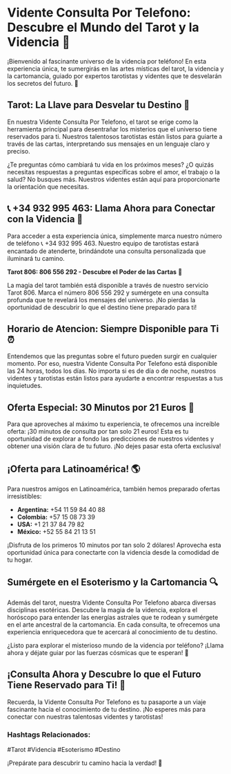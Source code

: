 # Vidente Consulta Por Telefono: Descubre el Mundo del Tarot y la Videncia 🌟

¡Bienvenido al fascinante universo de la videncia por teléfono! En esta experiencia única, te sumergirás en las artes místicas del tarot, la videncia y la cartomancia, guiado por expertos tarotistas y videntes que te desvelarán los secretos del futuro. 🌌

## Tarot: La Llave para Desvelar tu Destino 🔮

En nuestra Vidente Consulta Por Telefono, el tarot se erige como la herramienta principal para desentrañar los misterios que el universo tiene reservados para ti. Nuestros talentosos tarotistas están listos para guiarte a través de las cartas, interpretando sus mensajes en un lenguaje claro y preciso.

¿Te preguntas cómo cambiará tu vida en los próximos meses? ¿O quizás necesitas respuestas a preguntas específicas sobre el amor, el trabajo o la salud? No busques más. Nuestros videntes están aquí para proporcionarte la orientación que necesitas.

## 📞 +34 932 995 463: Llama Ahora para Conectar con la Videncia 🌙

Para acceder a esta experiencia única, simplemente marca nuestro número de teléfono 📞 +34 932 995 463. Nuestro equipo de tarotistas estará encantado de atenderte, brindándote una consulta personalizada que iluminará tu camino.

**Tarot 806: 806 556 292 - Descubre el Poder de las Cartas** 🌈

La magia del tarot también está disponible a través de nuestro servicio Tarot 806. Marca el número 806 556 292 y sumérgete en una consulta profunda que te revelará los mensajes del universo. ¡No pierdas la oportunidad de descubrir lo que el destino tiene preparado para ti!

## Horario de Atencion: Siempre Disponible para Ti ⏰

Entendemos que las preguntas sobre el futuro pueden surgir en cualquier momento. Por eso, nuestra Vidente Consulta Por Telefono está disponible las 24 horas, todos los días. No importa si es de día o de noche, nuestros videntes y tarotistas están listos para ayudarte a encontrar respuestas a tus inquietudes.

## Oferta Especial: 30 Minutos por 21 Euros 💫

Para que aproveches al máximo tu experiencia, te ofrecemos una increíble oferta: ¡30 minutos de consulta por tan solo 21 euros! Esta es tu oportunidad de explorar a fondo las predicciones de nuestros videntes y obtener una visión clara de tu futuro. ¡No dejes pasar esta oferta exclusiva!

## ¡Oferta para Latinoamérica! 🌎

Para nuestros amigos en Latinoamérica, también hemos preparado ofertas irresistibles:

- **Argentina:** +54 11 59 84 40 88
- **Colombia:** +57 15 08 73 39
- **USA:** +1 21 37 84 79 82
- **México:** +52 55 84 21 13 51

¡Disfruta de los primeros 10 minutos por tan solo 2 dólares! Aprovecha esta oportunidad única para conectarte con la videncia desde la comodidad de tu hogar.

## Sumérgete en el Esoterismo y la Cartomancia 🔍

Además del tarot, nuestra Vidente Consulta Por Telefono abarca diversas disciplinas esotéricas. Descubre la magia de la videncia, explora el horóscopo para entender las energías astrales que te rodean y sumérgete en el arte ancestral de la cartomancia. En cada consulta, te ofrecemos una experiencia enriquecedora que te acercará al conocimiento de tu destino.

¿Listo para explorar el misterioso mundo de la videncia por teléfono? ¡Llama ahora y déjate guiar por las fuerzas cósmicas que te esperan! 🌠

## ¡Consulta Ahora y Descubre lo que el Futuro Tiene Reservado para Ti! 🚀

Recuerda, la Vidente Consulta Por Telefono es tu pasaporte a un viaje fascinante hacia el conocimiento de tu destino. ¡No esperes más para conectar con nuestras talentosas videntes y tarotistas!

### Hashtags Relacionados:
#Tarot #Videncia #Esoterismo #Destino

¡Prepárate para descubrir tu camino hacia la verdad! 🌟

